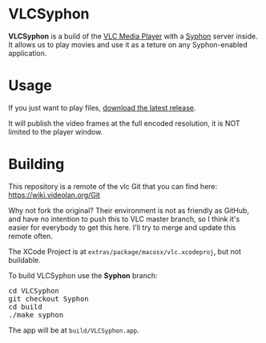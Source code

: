 # VLCSyphon

**VLCSyphon** is a build of the [VLC Media Player](http://www.videolan.org/vlc/index.html) with a [Syphon](http://syphon.v002.info/) server inside. It allows us to play movies and use it as a teture on any Syphon-enabled application.

# Usage

If you just want to play files, [download the latest release](https://github.com/rsodre/VLCSyphon/releases).

It will publish the video frames at the full encoded resolution, it is NOT limited to the player window.

# Building

This repository is a remote of the vlc Git that you can find here:
<https://wiki.videolan.org/Git>

Why not fork the original? Their environment is not as friendly as GitHub, and have no intention to push this to VLC master branch, so I think it's easier for everybody to get this here. I'll try to merge and update this remote often.

The XCode Project is at `extras/package/macosx/vlc.xcodeproj`, but not buildable.

To build VLCSyphon use the **Syphon** branch:

<pre>
cd VLCSyphon
git checkout Syphon
cd build
./make_syphon
</pre>

The app will be at `build/VLCSyphon.app`.




